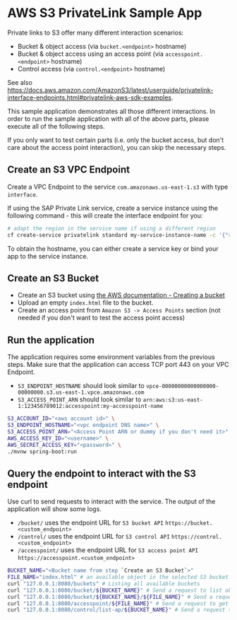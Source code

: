 # AWS S3 PrivateLink Sample App

Private links to S3 offer many different interaction scenarios:
- Bucket & object access (via `bucket.<endpoint>` hostname)
- Bucket & object access using an access point (via `accesspoint.<endpoint>` hostname)
- Control access (via `control.<endpoint>` hostname)

See also <https://docs.aws.amazon.com/AmazonS3/latest/userguide/privatelink-interface-endpoints.html#privatelink-aws-sdk-examples>.

This sample application demonstrates all those different interactions.
In order to run the sample application with all of the above parts, please execute all of the following steps.

If you only want to test certain parts (i.e. only the bucket access, but don't care about the access point interaction), you can skip the necessary steps.

## Create an S3 VPC Endpoint

Create a VPC Endpoint to the service `com.amazonaws.us-east-1.s3` with type `interface`.

If using the SAP Private Link service, create a service instance using the following command - this will create the interface endpoint for you:
```bash 
# adapt the region in the service name if using a different region
cf create-service privatelink standard my-service-instance-name -c '{"serviceName": "com.amazonaws.eu-central-1.s3"}'
```

To obtain the hostname, you can either create a service key or bind your app to the service instance.

## Create an S3 Bucket

- Create an S3 bucket
  using [the AWS documentation - Creating a bucket](https://docs.aws.amazon.com/AmazonS3/latest/userguide/create-bucket-overview.html)
- Upload an empty `index.html` file to the bucket.
- Create an access point from `Amazon S3 -> Access Points` section (not needed if you don't want to test the access point access)

## Run the application

The application requires some environment variables from the previous steps. 
Make sure that the application can access TCP port 443 on your VPC Endpoint.

- `S3_ENDPOINT_HOSTNAME` should look similar to `vpce-00000000000000000-00000000.s3.us-east-1.vpce.amazonaws.com`
- `S3_ACCESS_POINT_ARN` should look similar to `arn:aws:s3:us-east-1:123456789012:accesspoint:my-accesspoint-name`

````bash
S3_ACCOUNT_ID="<aws account id>" \
S3_ENDPOINT_HOSTNAME="<vpc endpoint DNS name>" \
S3_ACCESS_POINT_ARN="<Access Point ARN or dummy if you don't need it>" \
AWS_ACCESS_KEY_ID="<username>" \
AWS_SECRET_ACCESS_KEY="<password>" \
./mvnw spring-boot:run
````

## Query the endpoint to interact with the S3 endpoint

Use curl to send requests to interact with the service. The output of the application will show some logs.

- `/bucket/` uses the endpoint URL for `S3 bucket API` `https://bucket.<custom_endpoint>`
- `/control/` uses the endpoint URL for `S3 control API` `https://control.<custom_endpoint>`  
- `/accesspoint/` uses the endpoint URL for `S3 access point API` `https://accesspoint.<custom_endpoint>`

```bash
BUCKET_NAME="<Bucket name from step `Create an S3 Bucket`>"
FILE_NAME="index.html" # an available object in the selected S3 bucket.
curl "127.0.0.1:8080/buckets" # Listing all available buckets
curl "127.0.0.1:8080/bucket/${BUCKET_NAME}" # Send a request to list objects of a specific bucket
curl "127.0.0.1:8080/bucket/${BUCKET_NAME}/${FILE_NAME}" # Send a request to get an object from the defined bucket
curl "127.0.0.1:8080/accesspoint/${FILE_NAME}" # Send a request to get an object from the access point
curl "127.0.0.1:8080/control/list-ap/${BUCKET_NAME}" # Send a request to list access points from the defined bucket
```
